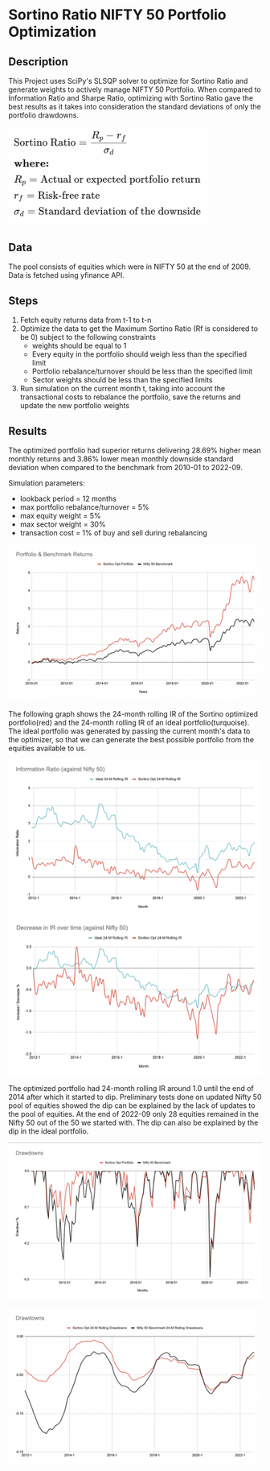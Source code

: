 # Sortino Ratio NIFTY 50 Portfolio Optimization

## Description

This Project uses SciPy's SLSQP solver to optimize for Sortino Ratio and generate weights to actively manage NIFTY 50 Portfolio. When compared to Information Ratio and Sharpe Ratio, optimizing with Sortino Ratio gave the best results as it takes into consideration the standard deviations of only the portfolio drawdowns. 


<img src="https://github.com/saidattsamonkar/POPT/blob/main/Images/Sortino.png" width="400"  />


## Data 

The pool consists of equities which were in NIFTY 50 at the end of 2009. Data is fetched using yfinance API.


## Steps 

1. Fetch equity returns data from t-1 to t-n
2. Optimize the data to get the Maximum Sortino Ratio (Rf is considered to be 0) subject to the following constraints
   - weights should be equal to 1 
   - Every equity in the portfolio should weigh less than the specified limit
   - Portfolio rebalance/turnover should be less than the specified limit
   - Sector weights should be less than the specified limits
3. Run simulation on the current month t, taking into account the transactional costs to rebalance the portfolio, save the returns and update the new portfolio weights 


## Results

The optimized portfolio had superior returns delivering 28.69% higher mean monthly returns and 3.86% lower mean monthly downside standard deviation when compared to the benchmark from 2010-01 to 2022-09.

Simulation parameters:
- lookback period = 12 months
- max portfolio rebalance/turnover = 5%
- max equity weight = 5%
- max sector weight = 30%
- transaction cost = 1% of buy and sell during rebalancing

![](https://github.com/saidattsamonkar/POPT/blob/main/Images/Returns.png)


The following graph shows the 24-month rolling IR of the Sortino optimized portfolio(red) and the 24-month rolling IR of an ideal portfolio(turquoise). The ideal portfolio was generated by passing the current month's data to the optimizer, so that we can generate the best possible portfolio from the equities available to us.

![](https://github.com/saidattsamonkar/POPT/blob/main/Images/IR.png)
![](https://github.com/saidattsamonkar/POPT/blob/main/Images/IR_change.png)

The optimized portfolio had 24-month rolling IR around 1.0 until the end of 2014 after which it started to dip. Preliminary tests done on updated Nifty 50 pool of equities showed the dip can be explained by the lack of updates to the pool of equities. At the end of 2022-09 only 28 equities remained in the Nifty 50 out of the 50 we started with. The dip can also be explained by the dip in the ideal portfolio. 


![](https://github.com/saidattsamonkar/POPT/blob/main/Images/Drawdowns.png)

![](https://github.com/saidattsamonkar/POPT/blob/main/Images/Drawdowns-rolling.png)



